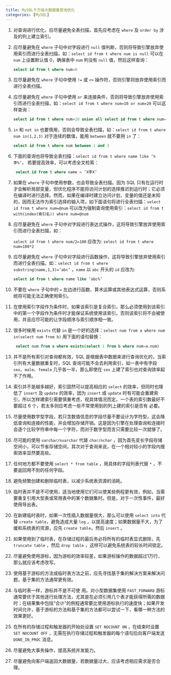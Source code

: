 ```yaml
---
title: MySQL千万级大数据量查询优化
categories: [MySQL]
---
```


1. 对查询进行优化，应尽量避免全表扫描，首先应考虑在 `where` 及 `order by` 涉及的列上建立索引。

2. 应尽量避免在 `where` 子句中对字段进行 `null` 值判断，否则将导致引擎放弃使用索引而进行全表扫描，如：`select id from t where num is null` 可以在 `num` 上设置默认值 0，确保表中 `num` 列没有 `null` 值，然后这样查询：

   ```sql
   select id from t where num=0
   ```

3. 应尽量避免在 `where` 子句中使用 `!=` 或 `<>` 操作符，否则引擎将放弃使用索引而进行全表扫描。

4. 应尽量避免在 `where` 子句中使用 `or` 来连接条件，否则将导致引擎放弃使用索引而进行全表扫描，如：`select id from t where num=10 or num=20` 可以这样查询：

   ```sql
   select id from t where num=10 union all select id from t where num=20
   ```

5. `in` 和 `not in` 也要慎用，否则会导致全表扫描，如：`select id from t where num in(1,2,3)` 对于连续的数值，能用 `between` 就不要用 `in` 了：

   ```sql
   select id from t where num between 1 and 3
   ```

6. 下面的查询也将导致全表扫描：`select id from t where name like ‘%李%’`， 若要提高效率，可以考虑全文检索：

   ```sql
    select id from t where name = ‘X李X’
   ```

7. 如果在 `where` 子句中使用参数，也会导致全表扫描。因为 SQL 只有在运行时才会解析局部变量，但优化程序不能将访问计划的选择推迟到运行时；它必须在编译时进行选择。然而，如果在编译时建立访问计划，变量的值还是未知的，因而无法作为索引选择的输入项，如下面语句将进行全表扫描：`select id from t where num=@num` 可以改为强制查询使用索引：`select id from t with(index(索引名)) where num=@num`

8. 应尽量避免在 `where` 子句中对字段进行表达式操作，这将导致引擎放弃使用索引而进行全表扫描，如：

   `select id from t where num/2=100` 应改为: `select id from t where num=100*2`

9. 应尽量避免在 `where` 子句中对字段进行函数操作，这将导致引擎放弃使用索引而进行全表扫描。如：`select id from t where substring(name,1,3)=’abc’` ，`name` 以 `abc` 开头的 `id` 应改为:

   ```sql
   select id from t where name like ‘abc%’
   ```

10. 不要在 `where` 子句中的 `=` 左边进行函数、算术运算或其他表达式运算，否则系统将可能无法正确使用索引。

11. 在使用索引字段作为条件时，如果该索引是复合索引，那么必须使用到该索引中的第一个字段作为条件时才能保证系统使用该索引，否则该索引将不会被使用，并且应尽可能的让字段顺序与索引顺序相一致。

12. 很多时候用 `exists` 代替 `in` 是一个好的选择：`select num from a where num in(select num from b)` 用下面的语句替换： 

    ```sql
     select num from a where exists(select 1 from b where num=a.num)
    ```

13. 并不是所有索引对查询都有效，SQL 是根据表中数据来进行查询优化的，当索引列有大量数据重复时，SQL 查询可能不会去利用索引，如一表中有字段 `sex`、`male`、`female` 几乎各一半，那么即使在 `sex` 上建了索引也对查询效率起不了作用。

14. 索引并不是越多越好，索引固然可以提高相应的 `select` 的效率，但同时也降低了 `insert` 及 `update` 的效率，因为 `insert` 或 `update` 时有可能会重建索引，所以怎样建索引需要慎重考虑，视具体情况而定。一个表的索引数最好不要超过 6 个，若太多则应考虑一些不常使用到的列上建的索引是否有 必要。

15. 尽量使用数字型字段，若只含数值信息的字段尽量不要设计为字符型，这会降低查询和连接的性能，并会增加存储开销。这是因为引擎在处理查询和连接时会逐个比较字符串中每一个字符，而对于数字型而言只需要比较一次就够了。

16. 尽可能的使用 `varchar/nvarchar` 代替 `char/nchar` ，因为首先变长字段存储空间小，可以节省存储空间，其次对于查询来说，在一个相对较小的字段内搜索效率显然要高些。

17. 任何地方都不要使用 `select * from table` ，用具体的字段列表代替 `*` ，不要返回用不到的任何字段。

18. 避免频繁创建和删除临时表，以减少系统表资源的消耗。

19. 临时表并不是不可使用，适当地使用它们可以使某些例程更有效，例如，当需要重复引用大型表或常用表中的某个数据集时。但是，对于一次性事件，最好使用导出表。

20. 在新建临时表时，如果一次性插入数据量很大，那么可以使用 `select into` 代替 `create table`，避免造成大量 `log` ，以提高速度；如果数据量不大，为了缓和系统表的资源，应先 `create table`，然后 `insert` 。

21. 如果使用到了临时表，在存储过程的最后务必将所有的临时表显式删除，先 `truncate table` ，然后 `drop table` ，这样可以避免系统表的较长时间锁定。

22. 尽量避免使用游标，因为游标的效率较差，如果游标操作的数据超过1万行，那么就应该考虑改写。

23. 使用基于游标的方法或临时表方法之前，应先寻找基于集的解决方案来解决问题，基于集的方法通常更有效。

24. 与临时表一样，游标并不是不可使 用。对小型数据集使用 `FAST_FORWARD` 游标通常要优于其他逐行处理方法，尤其是在必须引用几个表才能获得所需的数据时；在结果集中包括“合计”的例程通常要比使用游标执行的速度快；如果开发时间允许，基于游标的方法和基于集的方法都可以尝试一下，看哪一种方法的效果更好。

25. 在所有的存储过程和触发器的开始处设置 `SET NOCOUNT ON` ，在结束时设置 `SET NOCOUNT OFF` ，无需在执行存储过程和触发器的每个语句后向客户端发送`DONE_IN_PROC` 消息。

26. 尽量避免大事务操作，提高系统并发能力。

27. 尽量避免向客户端返回大数据量，若数据量过大，应该考虑相应需求是否合理。